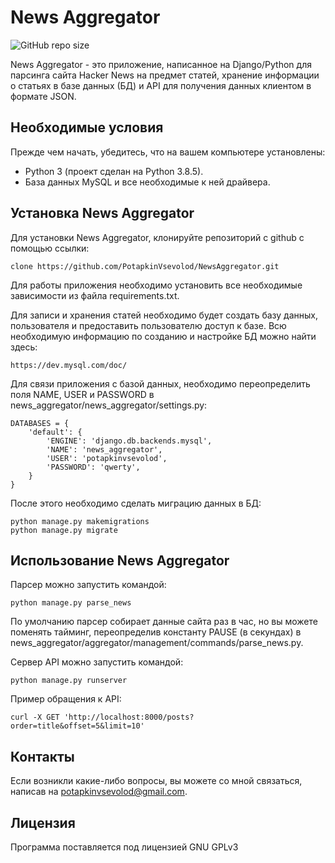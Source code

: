 # News Aggregator

![GitHub repo size](https://img.shields.io/github/repo-size/potapkinvsevolod/newsaggregator)

News Aggregator - это приложение, написанное на Django/Python для парсинга сайта Hacker News на предмет статей, хранение информации о статьях в базе данных (БД)
и API для получения данных клиентом в формате JSON.

## Необходимые условия

Прежде чем начать, убедитесь, что на вашем компьютере установлены:
* Python 3 (проект сделан на Python 3.8.5).
* База данных MySQL и все необходимые к ней драйвера.

## Установка News Aggregator

Для установки News Aggregator, клонируйте репозиторий с github с помощью ссылки:

```
clone https://github.com/PotapkinVsevolod/NewsAggregator.git
```
Для работы приложения необходимо установить все необходимые зависимости из файла requirements.txt.

Для записи и хранения статей необходимо будет создать базу данных, пользователя и предоставить пользователю доступ к базе.
Всю необходимую информацию по созданию и настройке БД можно найти здесь:
```
https://dev.mysql.com/doc/
```
Для связи приложения с базой данных, необходимо переопределить поля NAME, USER и PASSWORD в news_aggregator/news_aggregator/settings.py:
```
DATABASES = {
    'default': {
        'ENGINE': 'django.db.backends.mysql',
        'NAME': 'news_aggregator',
        'USER': 'potapkinvsevolod',
        'PASSWORD': 'qwerty',
    }
}
```
После этого необходимо сделать миграцию данных в БД:
```
python manage.py makemigrations
python manage.py migrate
```
## Использование News Aggregator
Парсер можно запустить командой:
```
python manage.py parse_news
```
По умолчанию парсер собирает данные сайта раз в час, но вы можете поменять тайминг, переопределив константу PAUSE (в секундах) в news_aggregator/aggregator/management/commands/parse_news.py.

Сервер API можно запустить командой:
```
python manage.py runserver
```
Пример обращения к API:
```
curl -X GET 'http://localhost:8000/posts?order=title&offset=5&limit=10'
```
## Контакты

Если возникли какие-либо вопросы, вы можете со мной связаться, написав на <potapkinvsevolod@gmail.com>.

## Лицензия

Программа поставляется под лицензией GNU GPLv3

